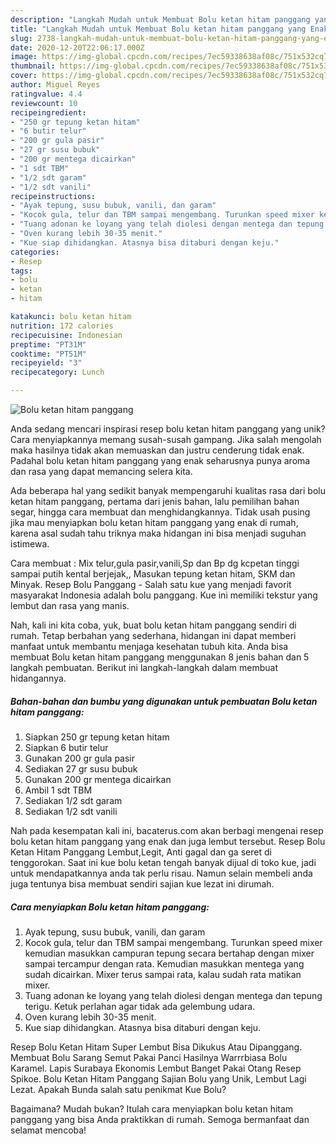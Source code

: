 ```yaml
---
description: "Langkah Mudah untuk Membuat Bolu ketan hitam panggang yang Enak"
title: "Langkah Mudah untuk Membuat Bolu ketan hitam panggang yang Enak"
slug: 2738-langkah-mudah-untuk-membuat-bolu-ketan-hitam-panggang-yang-enak
date: 2020-12-20T22:06:17.000Z
image: https://img-global.cpcdn.com/recipes/7ec59338638af08c/751x532cq70/bolu-ketan-hitam-panggang-foto-resep-utama.jpg
thumbnail: https://img-global.cpcdn.com/recipes/7ec59338638af08c/751x532cq70/bolu-ketan-hitam-panggang-foto-resep-utama.jpg
cover: https://img-global.cpcdn.com/recipes/7ec59338638af08c/751x532cq70/bolu-ketan-hitam-panggang-foto-resep-utama.jpg
author: Miguel Reyes
ratingvalue: 4.4
reviewcount: 10
recipeingredient:
- "250 gr tepung ketan hitam"
- "6 butir telur"
- "200 gr gula pasir"
- "27 gr susu bubuk"
- "200 gr mentega dicairkan"
- "1 sdt TBM"
- "1/2 sdt garam"
- "1/2 sdt vanili"
recipeinstructions:
- "Ayak tepung, susu bubuk, vanili, dan garam"
- "Kocok gula, telur dan TBM sampai mengembang. Turunkan speed mixer kemudian masukkan campuran tepung secara bertahap dengan mixer sampai tercampur dengan rata. Kemudian masukkan mentega yang sudah dicairkan. Mixer terus sampai rata, kalau sudah rata matikan mixer."
- "Tuang adonan ke loyang yang telah diolesi dengan mentega dan tepung terigu. Ketuk perlahan agar tidak ada gelembung udara."
- "Oven kurang lebih 30-35 menit."
- "Kue siap dihidangkan. Atasnya bisa ditaburi dengan keju."
categories:
- Resep
tags:
- bolu
- ketan
- hitam

katakunci: bolu ketan hitam 
nutrition: 172 calories
recipecuisine: Indonesian
preptime: "PT31M"
cooktime: "PT51M"
recipeyield: "3"
recipecategory: Lunch

---
```



![Bolu ketan hitam panggang](https://img-global.cpcdn.com/recipes/7ec59338638af08c/751x532cq70/bolu-ketan-hitam-panggang-foto-resep-utama.jpg)

Anda sedang mencari inspirasi resep bolu ketan hitam panggang yang unik? Cara menyiapkannya memang susah-susah gampang. Jika salah mengolah maka hasilnya tidak akan memuaskan dan justru cenderung tidak enak. Padahal bolu ketan hitam panggang yang enak seharusnya punya aroma dan rasa yang dapat memancing selera kita.

Ada beberapa hal yang sedikit banyak mempengaruhi kualitas rasa dari bolu ketan hitam panggang, pertama dari jenis bahan, lalu pemilihan bahan segar, hingga cara membuat dan menghidangkannya. Tidak usah pusing jika mau menyiapkan bolu ketan hitam panggang yang enak di rumah, karena asal sudah tahu triknya maka hidangan ini bisa menjadi suguhan istimewa.

Cara membuat : Mix telur,gula pasir,vanili,Sp dan Bp dg kcpetan tinggi sampai putih kental berjejak,, Masukan tepung ketan hitam, SKM dan Minyak. Resep Bolu Panggang - Salah satu kue yang menjadi favorit masyarakat Indonesia adalah bolu panggang. Kue ini memiliki tekstur yang lembut dan rasa yang manis.


Nah, kali ini kita coba, yuk, buat bolu ketan hitam panggang sendiri di rumah. Tetap berbahan yang sederhana, hidangan ini dapat memberi manfaat untuk membantu menjaga kesehatan tubuh kita. Anda bisa membuat Bolu ketan hitam panggang menggunakan 8 jenis bahan dan 5 langkah pembuatan. Berikut ini langkah-langkah dalam membuat hidangannya.

<!--inarticleads1-->

##### Bahan-bahan dan bumbu yang digunakan untuk pembuatan Bolu ketan hitam panggang:

1. Siapkan 250 gr tepung ketan hitam
1. Siapkan 6 butir telur
1. Gunakan 200 gr gula pasir
1. Sediakan 27 gr susu bubuk
1. Gunakan 200 gr mentega dicairkan
1. Ambil 1 sdt TBM
1. Sediakan 1/2 sdt garam
1. Sediakan 1/2 sdt vanili


Nah pada kesempatan kali ini, bacaterus.com akan berbagi mengenai resep bolu ketan hitam panggang yang enak dan juga lembut tersebut. Resep Bolu Ketan Hitam Panggang Lembut,Legit, Anti gagal dan ga seret di tenggorokan. Saat ini kue bolu ketan tengah banyak dijual di toko kue, jadi untuk mendapatkannya anda tak perlu risau. Namun selain membeli anda juga tentunya bisa membuat sendiri sajian kue lezat ini dirumah. 

<!--inarticleads2-->

##### Cara menyiapkan Bolu ketan hitam panggang:

1. Ayak tepung, susu bubuk, vanili, dan garam
1. Kocok gula, telur dan TBM sampai mengembang. Turunkan speed mixer kemudian masukkan campuran tepung secara bertahap dengan mixer sampai tercampur dengan rata. Kemudian masukkan mentega yang sudah dicairkan. Mixer terus sampai rata, kalau sudah rata matikan mixer.
1. Tuang adonan ke loyang yang telah diolesi dengan mentega dan tepung terigu. Ketuk perlahan agar tidak ada gelembung udara.
1. Oven kurang lebih 30-35 menit.
1. Kue siap dihidangkan. Atasnya bisa ditaburi dengan keju.


Resep Bolu Ketan Hitam Super Lembut Bisa Dikukus Atau Dipanggang. Membuat Bolu Sarang Semut Pakai Panci Hasilnya Warrrbiasa Bolu Karamel. Lapis Surabaya Ekonomis Lembut Banget Pakai Otang Resep Spikoe. Bolu Ketan Hitam Panggang Sajian Bolu yang Unik, Lembut Lagi Lezat. Apakah Bunda salah satu penikmat Kue Bolu? 

Bagaimana? Mudah bukan? Itulah cara menyiapkan bolu ketan hitam panggang yang bisa Anda praktikkan di rumah. Semoga bermanfaat dan selamat mencoba!
